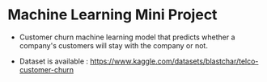 # Machine Learning Mini Project

* Customer churn machine learning model that predicts whether a company's customers will stay with the company or not.

* Dataset is available : https://www.kaggle.com/datasets/blastchar/telco-customer-churn
